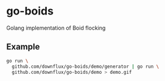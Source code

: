 # go-boids
Golang implementation of Boid flocking

## Example

```bash
go run \
  github.com/downflux/go-boids/demo/generator | go run \
  github.com/downflux/go-boids/demo > demo.gif
```
